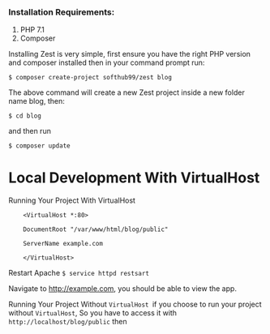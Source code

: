 ### Installation Requirements: 
1. PHP 7.1
2. Composer 

Installing Zest is very simple, first ensure you have the right PHP version and composer installed then in your command prompt run:

`$ composer create-project softhub99/zest blog`


The above command will create a new Zest project inside a new folder name blog, then:

`$ cd blog`

and then run

`$ composer update`

# Local Development With VirtualHost

Running Your Project With VirtualHost

	    <VirtualHost *:80>

	    DocumentRoot "/var/www/html/blog/public"

	    ServerName example.com

	    </VirtualHost>


Restart Apache
`$ service httpd restsart`

Navigate to http://example.com, you should be able to view the app.

Running Your Project Without `VirtualHost `if you choose to run your project without `VirtualHost`, So you have to access it with `http://localhost/blog/public` then

